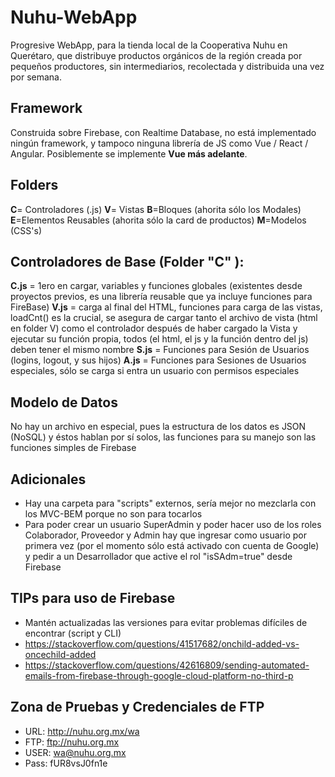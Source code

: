# Nuhu-WebApp
Progresive WebApp, para la tienda local de la Cooperativa Nuhu en Querétaro, que distribuye productos orgánicos de la región creada por pequeños productores, sin intermediarios, recolectada y distribuida una vez por semana.

## Framework
Construida sobre Firebase, con Realtime Database, no está implementado ningún framework, y tampoco ninguna librería de JS como Vue / React / Angular. Posiblemente se implemente **Vue más adelante**.

## Folders
**C**= Controladores (.js)
**V**= Vistas
   **B**=Bloques (ahorita sólo los Modales)
   **E**=Elementos Reusables (ahorita sólo la card de productos)
   **M**=Modelos (CSS's)
   
## Controladores de Base (Folder "C" ):
**C.js** = 1ero en cargar, variables y funciones globales (existentes desde proyectos previos, es una librería reusable que ya incluye funciones para FireBase)
**V.js** = carga al final del HTML, funciones para carga de las vistas, loadCnt() es la crucial, se asegura de cargar tanto el archivo de vista (html en folder V) como el controlador después de haber cargado la Vista y ejecutar su función propia, todos (el html, el js y la función dentro del js) deben tener el mismo nombre
**S.js** = Funciones para Sesión de Usuarios (logins, logout, y sus hijos)
**A.js** = Funciones para Sesiones de Usuarios especiales, sólo se carga si entra un usuario con permisos especiales

## Modelo de Datos
No hay un archivo en especial, pues la estructura de los datos es JSON (NoSQL) y éstos hablan por sí solos, las funciones para su manejo son las funciones simples de Firebase

## Adicionales
+ Hay una carpeta para "scripts" externos, sería mejor no mezclarla con los MVC-BEM porque no son para tocarlos
+ Para poder crear un usuario SuperAdmin y poder hacer uso de los roles Colaborador, Proveedor y Admin hay que ingresar como usuario por primera vez (por el momento sólo está activado con cuenta de Google) y pedir a un Desarrollador que active el rol "isSAdm=true" desde Firebase

## TIPs para uso de Firebase
+ Mantén actualizadas las versiones para evitar problemas difíciles de encontrar (script y CLI)
+ https://stackoverflow.com/questions/41517682/onchild-added-vs-oncechild-added
+ https://stackoverflow.com/questions/42616809/sending-automated-emails-from-firebase-through-google-cloud-platform-no-third-p

## Zona de Pruebas y Credenciales de FTP
+ URL: http://nuhu.org.mx/wa
+ FTP: ftp://nuhu.org.mx
+ USER: wa@nuhu.org.mx
+ Pass: fUR8vsJ0fn1e
